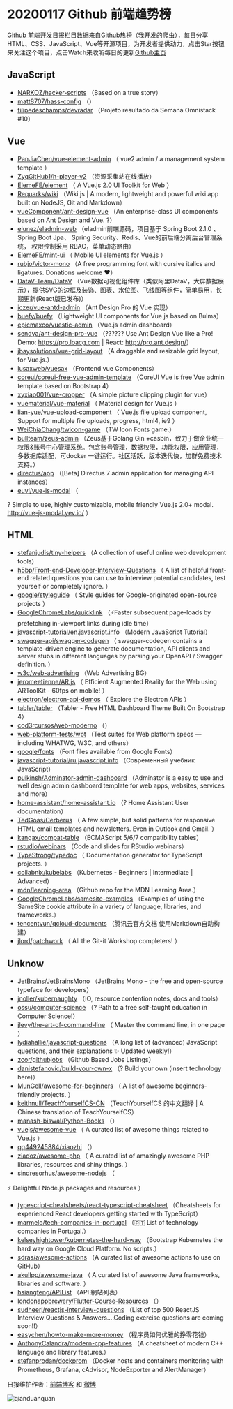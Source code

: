 # 20200117 Github 前端趋势榜

[Github 前端开发日报](http://caibaojian.com/c/news)栏目数据来自[Github热榜](http://news.caibaojian.com/)（我开发的爬虫），每日分享HTML、CSS、JavaScript、Vue等开源项目，为开发者提供动力，点击Star按钮来关注这个项目，点击Watch来收听每日的更新[Github主页](https://github.com/kujian/githubTrending)
## JavaScript

* [NARKOZ/hacker-scripts](https://github.com/NARKOZ/hacker-scripts) （Based on a true story）
* [matt8707/hass-config](https://github.com/matt8707/hass-config) （）
* [filipedeschamps/devradar](https://github.com/filipedeschamps/devradar) （Projeto resultado da Semana Omnistack #10）

## Vue

* [PanJiaChen/vue-element-admin](https://github.com/PanJiaChen/vue-element-admin) （
        vue2 admin / a management system template
      ）
* [ZyqGitHub1/h-player-v2](https://github.com/ZyqGitHub1/h-player-v2) （资源采集站在线播放）
* [ElemeFE/element](https://github.com/ElemeFE/element) （
        A Vue.js 2.0 UI Toolkit for Web
      ）
* [Requarks/wiki](https://github.com/Requarks/wiki) （Wiki.js | A modern, lightweight and powerful wiki app built on NodeJS, Git and Markdown）
* [vueComponent/ant-design-vue](https://github.com/vueComponent/ant-design-vue) （An enterprise-class UI components based on Ant Design and Vue. ?）
* [elunez/eladmin-web](https://github.com/elunez/eladmin-web) （eladmin前端源码，项目基于 Spring Boot 2.1.0 、 Spring Boot Jpa、 Spring Security、Redis、Vue的前后端分离后台管理系统， 权限控制采用 RBAC，菜单动态路由）
* [ElemeFE/mint-ui](https://github.com/ElemeFE/mint-ui) （
        Mobile UI elements for Vue.js
      ）
* [rubjo/victor-mono](https://github.com/rubjo/victor-mono) （A free programming font with cursive italics and ligatures. Donations welcome ❤️）
* [DataV-Team/DataV](https://github.com/DataV-Team/DataV) （Vue数据可视化组件库（类似阿里DataV，大屏数据展示），提供SVG的边框及装饰、图表、水位图、飞线图等组件，简单易用，长期更新(React版已发布)）
* [iczer/vue-antd-admin](https://github.com/iczer/vue-antd-admin) （Ant Design Pro 的 Vue 实现）
* [buefy/buefy](https://github.com/buefy/buefy) （Lightweight UI components for Vue.js based on Bulma）
* [epicmaxco/vuestic-admin](https://github.com/epicmaxco/vuestic-admin) （Vue.js admin dashboard）
* [sendya/ant-design-pro-vue](https://github.com/sendya/ant-design-pro-vue) （??&#x200d;???&#x200d;? Use Ant Design Vue like a Pro! Demo: <a href="https://pro.loacg.com" rel="nofollow">https://pro.loacg.com</a> | React: <a href="http://pro.ant.design/" rel="nofollow">http://pro.ant.design/</a>）
* [jbaysolutions/vue-grid-layout](https://github.com/jbaysolutions/vue-grid-layout) （A draggable and resizable grid layout, for Vue.js.）
* [lusaxweb/vuesax](https://github.com/lusaxweb/vuesax) （Frontend vue Components）
* [coreui/coreui-free-vue-admin-template](https://github.com/coreui/coreui-free-vue-admin-template) （CoreUI Vue is free Vue admin template based on Bootstrap 4）
* [xyxiao001/vue-cropper](https://github.com/xyxiao001/vue-cropper) （A simple picture clipping plugin for vue）
* [vuematerial/vue-material](https://github.com/vuematerial/vue-material) （
        Material design for Vue.js
      ）
* [lian-yue/vue-upload-component](https://github.com/lian-yue/vue-upload-component) （
        Vue.js file upload component, Support for multiple file uploads, progress, html4, ie9
      ）
* [WeiChiaChang/twicon-game](https://github.com/WeiChiaChang/twicon-game) （TW Icon Fonts game.）
* [bullteam/zeus-admin](https://github.com/bullteam/zeus-admin) （Zeus基于Golang Gin +casbin，致力于做企业统一权限&amp;账号中心管理系统。包含账号管理，数据权限，功能权限，应用管理，多数据库适配，可docker 一键运行。社区活跃，版本迭代快，加群免费技术支持。）
* [directus/app](https://github.com/directus/app) （[Beta] Directus 7 admin application for managing API instances）
* [euvl/vue-js-modal](https://github.com/euvl/vue-js-modal) （
        
? Simple to use, highly customizable, mobile friendly Vue.js 2.0+ modal. <a href="http://vue-js-modal.yev.io/">http://vue-js-modal.yev.io/</a>
      ）

## HTML

* [stefanjudis/tiny-helpers](https://github.com/stefanjudis/tiny-helpers) （A collection of useful online web development tools）
* [h5bp/Front-end-Developer-Interview-Questions](https://github.com/h5bp/Front-end-Developer-Interview-Questions) （
        A list of helpful front-end related questions you can use to interview potential candidates, test yourself or completely ignore.
      ）
* [google/styleguide](https://github.com/google/styleguide) （
        Style guides for Google-originated open-source projects
      ）
* [GoogleChromeLabs/quicklink](https://github.com/GoogleChromeLabs/quicklink) （⚡️Faster subsequent page-loads by prefetching in-viewport links during idle time）
* [javascript-tutorial/en.javascript.info](https://github.com/javascript-tutorial/en.javascript.info) （Modern JavaScript Tutorial）
* [swagger-api/swagger-codegen](https://github.com/swagger-api/swagger-codegen) （
        swagger-codegen contains a template-driven engine to generate documentation, API clients and server stubs in different languages by parsing your OpenAPI / Swagger definition.
      ）
* [w3c/web-advertising](https://github.com/w3c/web-advertising) （Web Advertising BG）
* [jeromeetienne/AR.js](https://github.com/jeromeetienne/AR.js) （
        Efficient Augmented Reality for the Web using ARToolKit - 60fps on mobile!
      ）
* [electron/electron-api-demos](https://github.com/electron/electron-api-demos) （
        Explore the Electron APIs
      ）
* [tabler/tabler](https://github.com/tabler/tabler) （Tabler - Free HTML Dashboard Theme Built On Bootstrap 4）
* [cod3rcursos/web-moderno](https://github.com/cod3rcursos/web-moderno) （）
* [web-platform-tests/wpt](https://github.com/web-platform-tests/wpt) （Test suites for Web platform specs — including WHATWG, W3C, and others）
* [google/fonts](https://github.com/google/fonts) （Font files available from Google Fonts）
* [javascript-tutorial/ru.javascript.info](https://github.com/javascript-tutorial/ru.javascript.info) （Современный учебник JavaScript）
* [puikinsh/Adminator-admin-dashboard](https://github.com/puikinsh/Adminator-admin-dashboard) （Adminator is a easy to use and well design admin dashboard template for web apps, websites, services and more）
* [home-assistant/home-assistant.io](https://github.com/home-assistant/home-assistant.io) （? Home Assistant User documentation）
* [TedGoas/Cerberus](https://github.com/TedGoas/Cerberus) （
        A few simple, but solid patterns for responsive HTML email templates and newsletters. Even in Outlook and Gmail.
      ）
* [kangax/compat-table](https://github.com/kangax/compat-table) （ECMAScript 5/6/7 compatibility tables）
* [rstudio/webinars](https://github.com/rstudio/webinars) （Code and slides for RStudio webinars）
* [TypeStrong/typedoc](https://github.com/TypeStrong/typedoc) （
        Documentation generator for TypeScript projects.
      ）
* [collabnix/kubelabs](https://github.com/collabnix/kubelabs) （Kubernetes - Beginners | Intermediate | Advanced）
* [mdn/learning-area](https://github.com/mdn/learning-area) （Github repo for the MDN Learning Area.）
* [GoogleChromeLabs/samesite-examples](https://github.com/GoogleChromeLabs/samesite-examples) （Examples of using the SameSite cookie attribute in a variety of language, libraries, and frameworks.）
* [tencentyun/qcloud-documents](https://github.com/tencentyun/qcloud-documents) （腾讯云官方文档 使用Markdown自动构建）
* [jlord/patchwork](https://github.com/jlord/patchwork) （
        All the Git-it Workshop completers! 
      ）

## Unknow

* [JetBrains/JetBrainsMono](https://github.com/JetBrains/JetBrainsMono) （JetBrains Mono – the free and open-source typeface for developers）
* [jnoller/kubernaughty](https://github.com/jnoller/kubernaughty) （IO, resource contention notes, docs and tools）
* [ossu/computer-science](https://github.com/ossu/computer-science) （? Path to a free self-taught education in Computer Science!）
* [jlevy/the-art-of-command-line](https://github.com/jlevy/the-art-of-command-line) （
        Master the command line, in one page
      ）
* [lydiahallie/javascript-questions](https://github.com/lydiahallie/javascript-questions) （A long list of (advanced) JavaScript questions, and their explanations ✨ Updated weekly!）
* [zcor/githubjobs](https://github.com/zcor/githubjobs) （Github Based Jobs Listings）
* [danistefanovic/build-your-own-x](https://github.com/danistefanovic/build-your-own-x) （? Build your own (insert technology here)）
* [MunGell/awesome-for-beginners](https://github.com/MunGell/awesome-for-beginners) （
        A list of awesome beginners-friendly projects.
      ）
* [keithnull/TeachYourselfCS-CN](https://github.com/keithnull/TeachYourselfCS-CN) （TeachYourselfCS 的中文翻译 | A Chinese translation of TeachYourselfCS）
* [manash-biswal/Python-Books](https://github.com/manash-biswal/Python-Books) （）
* [vuejs/awesome-vue](https://github.com/vuejs/awesome-vue) （
        A curated list of awesome things related to Vue.js
      ）
* [qq449245884/xiaozhi](https://github.com/qq449245884/xiaozhi) （）
* [ziadoz/awesome-php](https://github.com/ziadoz/awesome-php) （
        A curated list of amazingly awesome PHP libraries, resources and shiny things.
      ）
* [sindresorhus/awesome-nodejs](https://github.com/sindresorhus/awesome-nodejs) （
        
⚡️ Delightful Node.js packages and resources
      ）
* [typescript-cheatsheets/react-typescript-cheatsheet](https://github.com/typescript-cheatsheets/react-typescript-cheatsheet) （Cheatsheets for experienced React developers getting started with TypeScript）
* [marmelo/tech-companies-in-portugal](https://github.com/marmelo/tech-companies-in-portugal) （&#x1f1f5;&#x1f1f9; List of technology companies in Portugal.）
* [kelseyhightower/kubernetes-the-hard-way](https://github.com/kelseyhightower/kubernetes-the-hard-way) （Bootstrap Kubernetes the hard way on Google Cloud Platform. No scripts.）
* [sdras/awesome-actions](https://github.com/sdras/awesome-actions) （A curated list of awesome actions to use on GitHub）
* [akullpp/awesome-java](https://github.com/akullpp/awesome-java) （
        A curated list of awesome Java frameworks, libraries and software.
      ）
* [hsiangfeng/APIList](https://github.com/hsiangfeng/APIList) （API 網站列表）
* [londonappbrewery/Flutter-Course-Resources](https://github.com/londonappbrewery/Flutter-Course-Resources) （）
* [sudheerj/reactjs-interview-questions](https://github.com/sudheerj/reactjs-interview-questions) （List of top 500 ReactJS Interview Questions &amp; Answers....Coding exercise questions are coming soon!!）
* [easychen/howto-make-more-money](https://github.com/easychen/howto-make-more-money) （程序员如何优雅的挣零花钱）
* [AnthonyCalandra/modern-cpp-features](https://github.com/AnthonyCalandra/modern-cpp-features) （A cheatsheet of modern C++ language and library features.）
* [stefanprodan/dockprom](https://github.com/stefanprodan/dockprom) （Docker hosts and containers monitoring with Prometheus, Grafana, cAdvisor, NodeExporter and AlertManager）


日报维护作者：[前端博客](http://caibaojian.com/) 和 [微博](http://caibaojian.com/go/weibo)

![qianduanquan](https://user-images.githubusercontent.com/3055447/38468989-651132ac-3b80-11e8-8e6b-15122322a9d7.png)